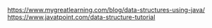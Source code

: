 https://www.mygreatlearning.com/blog/data-structures-using-java/
https://www.javatpoint.com/data-structure-tutorial

